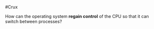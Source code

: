 #Crux 

How can the operating system **regain control** of the CPU so that it can switch between processes?

